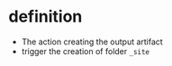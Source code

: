 ---
---



# definition
- The action creating the output artifact
- trigger the creation of folder `_site`

